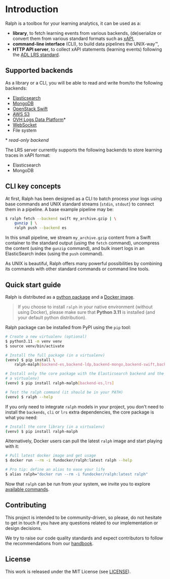 # Introduction

Ralph is a toolbox for your learning analytics, it can be used as a:

- **library**, to fetch learning events from various backends, (de)serialize or
  convert them from various standard formats such as
  [xAPI](https://adlnet.gov/projects/xapi/),
- **command-line interface** (CLI), to build data pipelines the UNIX-way™️,
- **HTTP API server**, to collect xAPI statements (learning events)
  following the [ADL LRS
  standard](https://github.com/adlnet/xAPI-Spec/blob/master/xAPI-Communication.md#partthree).

## Supported backends

As a library or a CLI, you will be able to read and write from/to the following
backends:

- [Elasticsearch](https://www.elastic.co/elasticsearch/)
- [MongoDB](https://www.mongodb.com/)
- [OpenStack Swift](https://wiki.openstack.org/wiki/Swift)
- [AWS S3](https://aws.amazon.com/s3/)
- [OVH Logs Data Platform](https://docs.ovh.com/gb/en/logs-data-platform/)\*
- [WebSocket](https://en.wikipedia.org/wiki/WebSocket)
- File system

\* _read-only backend_

The LRS server currently supports the following backends to store learning
traces in xAPI format:

- Elasticsearch
- MongoDB

## CLI key concepts

At first, Ralph has been designed as a CLI to batch process your logs using
base commands and UNIX standard streams (`stdin`, `stdout`) to connect them in
a pipeline. A base example pipeline may be:

```sh
$ ralph fetch --backend swift my_archive.gzip | \
    gunzip | \
    ralph push --backend es
```

In this small pipeline, we stream `my_archive.gzip` content from a Swift
container to the standard output (using the `fetch` command), uncompress the
content (using the `gunzip` command), and bulk insert logs in an ElasticSearch
index (using the `push` command).

As UNIX is beautiful, Ralph offers many powerful possibilities by combining its
commands with other standard commands or command line tools.

## Quick start guide

Ralph is distributed as a [python
package](https://pypi.org/project/ralph-malph/) and a [Docker
image](https://hub.docker.com/repository/docker/fundocker/ralph).

> If you choose to install `ralph` in your native environment (without using
> Docker), please make sure that **Python 3.11** is installed (and your default
> python distribution).

Ralph package can be installed from PyPI using the `pip` tool:

```sh
# Create a new virtualenv (optional)
$ python3.11 -m venv venv
$ source venv/bin/activate

# Install the full package (in a virtualenv)
(venv) $ pip install \
    ralph-malph[backend-es,backend-ldp,backend-mongo,backend-swift,backend-ws,cli,lrs]

# Install only the core package with the Elasticsearch backend and the LRS (in
# a virtualenv)
(venv) $ pip install ralph-malph[backend-es,lrs]

# Test the ralph command (it should be in your PATH)
(venv) $ ralph --help
```

If you only need to integrate `ralph` models in your project, you don't need to
install the `backends`, `cli` or `lrs` extra dependencies, the core package is
what you need:

```sh
# Install the core library (in a virtualenv)
(venv) $ pip install ralph-malph
```

Alternatively, Docker users can pull the latest `ralph` image and start playing
with it:

```sh
# Pull latest docker image and get usage
$ docker run --rm -i fundocker/ralph:latest ralph --help

# Pro tip: define an alias to ease your life
$ alias ralph="docker run --rm -i fundocker/ralph:latest ralph"
```

Now that `ralph` can be run from your system, we invite you to explore
[available commands](./commands.md).

## Contributing

This project is intended to be community-driven, so please, do not hesitate to
get in touch if you have any questions related to our implementation or design
decisions.

We try to raise our code quality standards and expect contributors to follow
the recommendations from our
[handbook](https://handbook.openfun.fr).

## License

This work is released under the MIT License (see [LICENSE](./LICENSE)).
